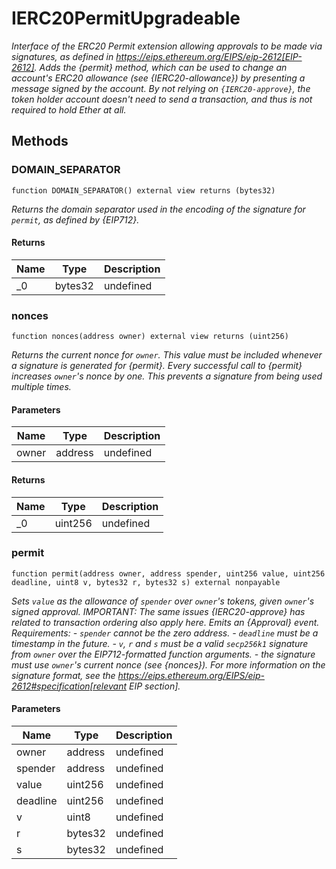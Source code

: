 # IERC20PermitUpgradeable







*Interface of the ERC20 Permit extension allowing approvals to be made via signatures, as defined in https://eips.ethereum.org/EIPS/eip-2612[EIP-2612]. Adds the {permit} method, which can be used to change an account&#39;s ERC20 allowance (see {IERC20-allowance}) by presenting a message signed by the account. By not relying on `{IERC20-approve}`, the token holder account doesn&#39;t need to send a transaction, and thus is not required to hold Ether at all.*

## Methods

### DOMAIN_SEPARATOR

```solidity
function DOMAIN_SEPARATOR() external view returns (bytes32)
```



*Returns the domain separator used in the encoding of the signature for `permit`, as defined by {EIP712}.*


#### Returns

| Name | Type | Description |
|---|---|---|
| _0 | bytes32 | undefined |

### nonces

```solidity
function nonces(address owner) external view returns (uint256)
```



*Returns the current nonce for `owner`. This value must be included whenever a signature is generated for {permit}. Every successful call to {permit} increases ``owner``&#39;s nonce by one. This prevents a signature from being used multiple times.*

#### Parameters

| Name | Type | Description |
|---|---|---|
| owner | address | undefined |

#### Returns

| Name | Type | Description |
|---|---|---|
| _0 | uint256 | undefined |

### permit

```solidity
function permit(address owner, address spender, uint256 value, uint256 deadline, uint8 v, bytes32 r, bytes32 s) external nonpayable
```



*Sets `value` as the allowance of `spender` over `owner`&#39;s tokens, given `owner`&#39;s signed approval. IMPORTANT: The same issues {IERC20-approve} has related to transaction ordering also apply here. Emits an {Approval} event. Requirements: - `spender` cannot be the zero address. - `deadline` must be a timestamp in the future. - `v`, `r` and `s` must be a valid `secp256k1` signature from `owner` over the EIP712-formatted function arguments. - the signature must use ``owner``&#39;s current nonce (see {nonces}). For more information on the signature format, see the https://eips.ethereum.org/EIPS/eip-2612#specification[relevant EIP section].*

#### Parameters

| Name | Type | Description |
|---|---|---|
| owner | address | undefined |
| spender | address | undefined |
| value | uint256 | undefined |
| deadline | uint256 | undefined |
| v | uint8 | undefined |
| r | bytes32 | undefined |
| s | bytes32 | undefined |




